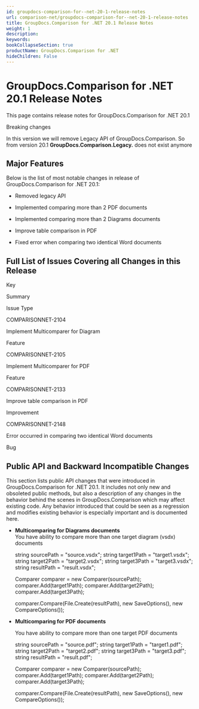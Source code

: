 ```yaml
---
id: groupdocs-comparison-for--net-20-1-release-notes
url: comparison-net/groupdocs-comparison-for--net-20-1-release-notes
title: GroupDocs.Comparison for .NET 20.1 Release Notes
weight: 1
description: 
keywords: 
bookCollapseSection: true
productName: GroupDocs.Comparison for .NET
hideChildren: False
---
```


# GroupDocs.Comparison for .NET 20.1 Release Notes


This page contains release notes for GroupDocs.Comparison for .NET 20.1

Breaking changes

In this version we will remove Legacy API of GroupDocs.Comparison. So from version 20.1 **GroupDocs.Comparison.Legacy.** does not exist anymore

## Major Features

Below is the list of most notable changes in release of GroupDocs.Comparison for .NET 20.1:

*   Removed legacy API
*   Implemented comparing more than 2 PDF documents
*   Implemented comparing more than 2 Diagrams documents
*   Improve table comparison in PDF
    
*   Fixed error when comparing two identical Word documents 

## Full List of Issues Covering all Changes in this Release

Key

Summary

Issue Type

COMPARISONNET-2104

Implement Multicomparer for Diagram

Feature

COMPARISONNET-2105 

Implement Multicomparer for PDF

Feature

COMPARISONNET-2133 

Improve table comparison in PDF

Improvement

COMPARISONNET-2148 

Error occurred in comparing two identical Word documents

Bug

## Public API and Backward Incompatible Changes

This section lists public API changes that were introduced in GroupDocs.Comparison for .NET 20.1. It includes not only new and obsoleted public methods, but also a description of any changes in the behavior behind the scenes in GroupDocs.Comparison which may affect existing code. Any behavior introduced that could be seen as a regression and modifies existing behavior is especially important and is documented here.

*   **Multicomparing for Diagrams documents**  
    You have ability to compare more than one target diagram (vsdx) documents
    
    string sourcePath = "source.vsdx";
    string target1Path = "target1.vsdx";
    string target2Path = "target2.vsdx";
    string target3Path = "target3.vsdx";
    string resultPath = "result.vsdx";
     
    Comparer comparer = new Comparer(sourcePath);
    comparer.Add(target1Path);
    comparer.Add(target2Path);
    comparer.Add(target3Path);
     
    comparer.Compare(File.Create(resultPath), new SaveOptions(), new CompareOptions());
    
*   **Multicomparing for PDF documents**
    
    You have ability to compare more than one target PDF documents
    
    string sourcePath = "source.pdf";
    string target1Path = "target1.pdf";
    string target2Path = "target2.pdf";
    string target3Path = "target3.pdf";
    string resultPath = "result.pdf";
     
    Comparer comparer = new Comparer(sourcePath);
    comparer.Add(target1Path);
    comparer.Add(target2Path);
    comparer.Add(target3Path);
     
    comparer.Compare(File.Create(resultPath), new SaveOptions(), new CompareOptions());
    

